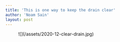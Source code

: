 ```yaml
---
title: 'This is one way to keep the drain clear'
author: 'Noam Sain'
layout: post
---
```


<figure class="wp-block-image size-large is-style-default">![](/assets/2020-12-clear-drain.jpg)</figure>